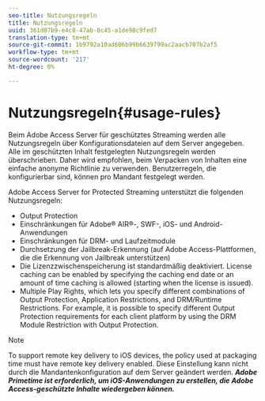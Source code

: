 ```yaml
---
seo-title: Nutzungsregeln
title: Nutzungsregeln
uuid: 361d07b9-e4c8-47ab-8c45-a1de98c9fed7
translation-type: tm+mt
source-git-commit: 1b9792a10ad606b99b6639799ac2aacb707b2af5
workflow-type: tm+mt
source-wordcount: '217'
ht-degree: 0%

---
```



# Nutzungsregeln{#usage-rules}

Beim Adobe Access Server für geschütztes Streaming werden alle Nutzungsregeln über Konfigurationsdateien auf dem Server angegeben. Alle im geschützten Inhalt festgelegten Nutzungsregeln werden überschrieben. Daher wird empfohlen, beim Verpacken von Inhalten eine einfache anonyme Richtlinie zu verwenden. Benutzerregeln, die konfigurierbar sind, können pro Mandant festgelegt werden.

Adobe Access Server for Protected Streaming unterstützt die folgenden Nutzungsregeln:

* Output Protection
* Einschränkungen für Adobe® AIR®-, SWF-, iOS- und Android-Anwendungen
* Einschränkungen für DRM- und Laufzeitmodule
* Durchsetzung der Jailbreak-Erkennung (auf Adobe Access-Plattformen, die die Erkennung von Jailbreak unterstützen)
* Die Lizenzzwischenspeicherung ist standardmäßig deaktiviert. License caching can be enabled by specifying the caching end date or an amount of time caching is allowed (starting when the license is issued).
* Multiple Play Rights, which lets you specify different combinations of Output Protection, Application Restrictions, and DRM/Runtime Restrictions. For example, it is possible to specify different Output Protection requirements for each client platform by using the DRM Module Restriction with Output Protection.

>[!NOTE]
>
>To support remote key delivery to iOS devices, the policy used at packaging time must have remote key delivery enabled. Diese Einstellung kann nicht durch die Mandantenkonfiguration auf dem Server geändert werden. ***Adobe Primetime ist erforderlich, um iOS-Anwendungen zu erstellen, die Adobe Access-geschützte Inhalte wiedergeben können.***

